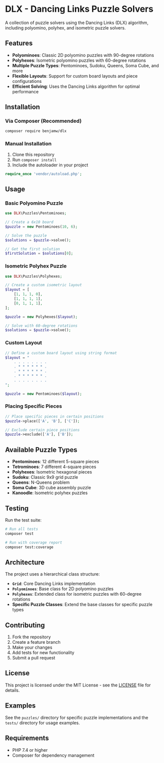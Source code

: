 # DLX - Dancing Links Puzzle Solvers

A collection of puzzle solvers using the Dancing Links (DLX) algorithm, including polyomino, polyhex, and isometric puzzle solvers.

## Features

- **Polyominoes**: Classic 2D polyomino puzzles with 90-degree rotations
- **Polyhexes**: Isometric polyomino puzzles with 60-degree rotations
- **Multiple Puzzle Types**: Pentominoes, Sudoku, Queens, Soma Cube, and more
- **Flexible Layouts**: Support for custom board layouts and piece configurations
- **Efficient Solving**: Uses the Dancing Links algorithm for optimal performance

## Installation

### Via Composer (Recommended)

```bash
composer require benjamw/dlx
```

### Manual Installation

1. Clone this repository
2. Run `composer install`
3. Include the autoloader in your project

```php
require_once 'vendor/autoload.php';
```

## Usage

### Basic Polyomino Puzzle

```php
use DLX\Puzzles\Pentominoes;

// Create a 6x10 board
$puzzle = new Pentominoes(10, 6);

// Solve the puzzle
$solutions = $puzzle->solve();

// Get the first solution
$firstSolution = $solutions[0];
```

### Isometric Polyhex Puzzle

```php
use DLX\Puzzles\Polyhexes;

// Create a custom isometric layout
$layout = [
    [1, 1, 1, 0],
    [1, 1, 1, 1],
    [0, 1, 1, 1],
];

$puzzle = new Polyhexes($layout);

// Solve with 60-degree rotations
$solutions = $puzzle->solve();
```

### Custom Layout

```php
// Define a custom board layout using string format
$layout = "
    . . . . . . . .
    . * * * * * * .
    . * * * * * * .
    . * * * * * * .
    . . . . . . . .
";

$puzzle = new Pentominoes($layout);
```

### Placing Specific Pieces

```php
// Place specific pieces in certain positions
$puzzle->place(['A', 'B'], ['C']);

// Exclude certain piece positions
$puzzle->exclude(['A'], ['B']);
```

## Available Puzzle Types

- **Pentominoes**: 12 different 5-square pieces
- **Tetrominoes**: 7 different 4-square pieces
- **Polyhexes**: Isometric hexagonal pieces
- **Sudoku**: Classic 9x9 grid puzzle
- **Queens**: N-Queens problem
- **Soma Cube**: 3D cube assembly puzzle
- **Kanoodle**: Isometric polyhex puzzles

## Testing

Run the test suite:

```bash
# Run all tests
composer test

# Run with coverage report
composer test:coverage
```

## Architecture

The project uses a hierarchical class structure:

- **`Grid`**: Core Dancing Links implementation
- **`Polyominoes`**: Base class for 2D polyomino puzzles
- **`Polyhexes`**: Extended class for isometric puzzles with 60-degree rotations
- **Specific Puzzle Classes**: Extend the base classes for specific puzzle types

## Contributing

1. Fork the repository
2. Create a feature branch
3. Make your changes
4. Add tests for new functionality
5. Submit a pull request

## License

This project is licensed under the MIT License - see the [LICENSE](LICENSE) file for details.

## Examples

See the `puzzles/` directory for specific puzzle implementations and the `tests/` directory for usage examples.

## Requirements

- PHP 7.4 or higher
- Composer for dependency management
